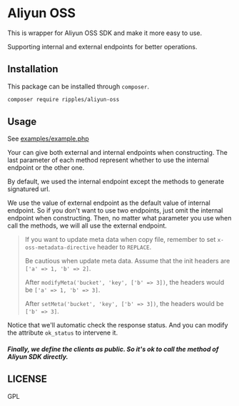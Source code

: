 # Aliyun OSS

This is wrapper for Aliyun OSS SDK and make it more easy to use.

Supporting internal and external endpoints for better operations.

## Installation

This package can be installed through `composer`.

```bash
composer require ripples/aliyun-oss
```

## Usage

See [examples/example.php](examples/example.php)

Your can give both external and internal endpoints when constructing.
The last parameter of each method represent whether to use the internal endpoint or the other one.

By default, we used the internal endpoint except the methods to generate signatured url.

We use the value of external endpoint as the default value of internal endpoint.
So if you don't want to use two endpoints, just omit the internal endpoint when constructing.
Then, no matter what parameter you use when call the methods, we will all use the external endpoint.

> If you want to update meta data when copy file, remember to set `x-oss-metadata-directive` header to `REPLACE`.
> 
> Be cautious when update meta data.
> Assume that the init headers are `['a' => 1, 'b' => 2]`.
> 
> After `modifyMeta('bucket', 'key', ['b' => 3])`, the headers would be `['a' => 1, 'b' => 3]`.
> 
> After `setMeta('bucket', 'key', ['b' => 3])`, the headers would be `['b' => 3]`.

Notice that we'll automatic check the response status. And you can modify the attribute `ok_status` to intervene it.

##### Finally, we define the clients as public. So it's ok to call the method of Aliyun SDK directly.

## LICENSE
GPL